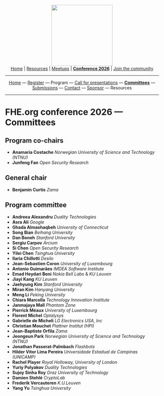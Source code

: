 <!-- Main header navigation -->
<p align="center">
  <img width="200" src="https://user-images.githubusercontent.com/5758427/180978488-db825482-5a58-4c7c-9589-c494a6f0be04.png"><br/>
  <a href="https://fhe-org.github.io">Home</a> | <a href="https://fhe-org.github.io/resources">Resources</a> | <a href="https://fhe-org.github.io/meetups/">Meetups</a> | <a href="https://fhe-org.github.io/conferences/conference-2026/"><b>Conference 2026</b></a> | <a href="https://fhe-org.github.io/community">Join the community</a>
</p>
<hr/>
<!-- /Main header navigation -->


<!-- Header conference 2026 links -->
<p align="center">
  <a href="https://fhe-org.github.io/conferences/conference-2026/">Home</a>
  —
  <a href="https://luma.com/fhe-org-conference-2026-tickets">Register</a>
  —
  Program
  —
  <a href="https://fhe-org.github.io/conferences/conference-2026/call-for-presentations">Call for presentations</a>
  —
  <a href="https://fhe-org.github.io/conferences/conference-2026/committees"><b>Committees</b></a>
  —
  <a href="https://fhe-org.github.io/conferences/conference-2026/submissions">Submissions</a>
  —
  <a href="https://fhe-org.github.io/conferences/conference-2026/contact">Contact</a>
  —
  <a href="https://fhe-org.github.io/conferences/conference-2026/sponsor">Sponsor</a>
  —
  Resources
</p>
<hr/>
<!-- /Header conference 2025 links -->

# FHE.org conference 2026 — Committees

## Program co-chairs
- **Anamaria Costache** *Norwegian University of Science and Technology (NTNU)*
- **Junfeng Fan** *Open Security Research*

## General chair
- **Benjamin Curtis** *Zama*

## Program committee
- **Andreea	Alexandru**	*Duality Technologies*
- **Asra Ali** *Google*
- **Ghada	Almashaqbeh** *University of Connecticut*
- **Song Bian** *Beihang University*
- **Dan Boneh** *Stanford University*
- **Sergiu Carpov**	*Arcium*
- **Si Chen**	*Open Security Research*
- **Yilei	Chen** *Tsinghua University*
- **Ilaria Chillotti** *Desilo*
- **Jean-Sebastien Coron** *University of Luxembourg*
- **Antonio	Guimarães**	*IMDEA Software Institute*
- **Emad Heydari Beni** *Nokia Bell Labs* & *KU Leuven*
- **Jiayi	Kang** *KU Leuven*
- **Jaehyung Kim**	*Stanford University*
- **Miran	Kim**	*Hanyang University*
- **Meng Li** *Peking University*
- **Chiara Marcolla** *Technology Innovation Institute*
- **Janmajaya	Mall**	*Phantom Zone*
- **Pierrick	Méaux** *University of Luxembourg*
- **Florent	Michel** *Optalysys*
- **Gabrielle	de Micheli** *LG Electronics USA, Inc*
- **Christian	Mouchet**	*Plattner Institut (HPI)*
- **Jean-Baptiste Orfila** *Zama*
- **Jeongeun Park** *Norwegian University of Science and Technology (NTNU)*
- **Jonathan Passerat-Palmbach** *Flashbots*	
- **Hilder Vitor Lima Pereira**	*Universidade Estadual de Campinas (UNICAMP)*
- **Rachel Player**	*Royal Holloway, University of London*
- **Yuriy	Polyakov** *Duality Technologies*
- **Sujoy	Sinha Roy** *Graz University of Technology*
- **Damien Stehlé** *CryptoLab*
- **Frederik Vercauteren** *K.U.Leuven*
- **Yang Yu**	*Tsinghua University*
